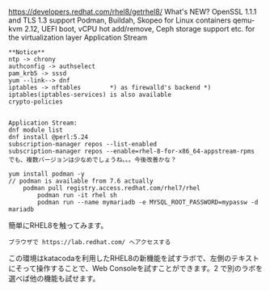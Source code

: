 
https://developers.redhat.com/rhel8/getrhel8/
	What's NEW?
	OpenSSL 1.1.1 and TLS 1.3 support
	Podman, Buildah, Skopeo for Linux containers
	qemu-kvm 2.12, UEFI boot, vCPU hot add/remove, Ceph storage support etc. for the virtualization layer
	Application Stream

	**Notice**
	ntp -> chrony
	authconfig -> authselect
	pam_krb5 -> sssd
	yum --link--> dnf
	iptables -> nftables		*) as firewalld's backend *) iptables(iptables-services) is also available
	crypto-policies


	Application Stream:
	dnf module list
	dnf install @perl:5.24
	subscription-manager repos --list-enabled
	subscription-manager repos --enable=rhel-8-for-x86_64-appstream-rpms
	でも、複数バージョンは少なめでしょうね。。。今後改善かな？

	yum install podman -y
	// podman is available from 7.6 actually
		podman pull registry.access.redhat.com/rhel7/rhel
			podman run -it rhel sh
			podman run --name mymariadb -e MYSQL_ROOT_PASSWORD=mypassw -d mariadb



簡単にRHEL8を触ってみます。

    ブラウザで https://lab.redhat.com/ へアクセスする


この環境はkatacodaを利用したRHEL8の新機能を試すラボで、左側のテキストにそって操作することで、Web Consoleを試すことができます。2 で別のラボを選べば他の機能も試せます。


